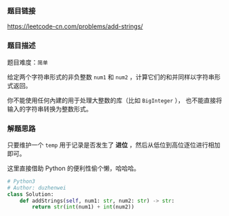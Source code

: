 ### 题目链接
https://leetcode-cn.com/problems/add-strings/

### 题目描述
题目难度：```简单```

给定两个字符串形式的非负整数 ```num1``` 和 ```num2``` ，计算它们的和并同样以字符串形式返回。

你不能使用任何內建的用于处理大整数的库（比如 ```BigInteger``` ）， 也不能直接将输入的字符串转换为整数形式。

### 解题思路
只要维护一个 ```temp``` 用于记录是否发生了 **进位** ，然后从低位到高位逐位进行相加即可。

这里直接借助 Python 的便利性偷个懒，哈哈哈。

```python
# Python3
# Author: duzhenwei
class Solution:
    def addStrings(self, num1: str, num2: str) -> str:
        return str(int(num1) + int(num2))
```